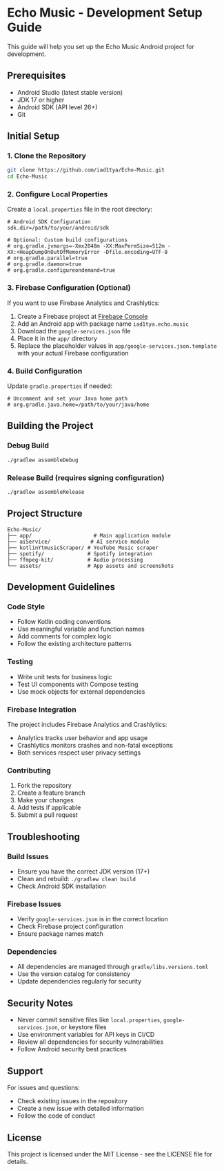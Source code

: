# Echo Music - Development Setup Guide

This guide will help you set up the Echo Music Android project for development.

## Prerequisites

- Android Studio (latest stable version)
- JDK 17 or higher
- Android SDK (API level 26+)
- Git

## Initial Setup

### 1. Clone the Repository
```bash
git clone https://github.com/iad1tya/Echo-Music.git
cd Echo-Music
```

### 2. Configure Local Properties
Create a `local.properties` file in the root directory:
```properties
# Android SDK Configuration
sdk.dir=/path/to/your/android/sdk

# Optional: Custom build configurations
# org.gradle.jvmargs=-Xmx2048m -XX:MaxPermSize=512m -XX:+HeapDumpOnOutOfMemoryError -Dfile.encoding=UTF-8
# org.gradle.parallel=true
# org.gradle.daemon=true
# org.gradle.configureondemand=true
```

### 3. Firebase Configuration (Optional)
If you want to use Firebase Analytics and Crashlytics:

1. Create a Firebase project at [Firebase Console](https://console.firebase.google.com/)
2. Add an Android app with package name `iad1tya.echo.music`
3. Download the `google-services.json` file
4. Place it in the `app/` directory
5. Replace the placeholder values in `app/google-services.json.template` with your actual Firebase configuration

### 4. Build Configuration
Update `gradle.properties` if needed:
```properties
# Uncomment and set your Java home path
# org.gradle.java.home=/path/to/your/java/home
```

## Building the Project

### Debug Build
```bash
./gradlew assembleDebug
```

### Release Build (requires signing configuration)
```bash
./gradlew assembleRelease
```

## Project Structure

```
Echo-Music/
├── app/                    # Main application module
├── aiService/             # AI service module
├── kotlinYtmusicScraper/ # YouTube Music scraper
├── spotify/              # Spotify integration
├── ffmpeg-kit/           # Audio processing
└── assets/               # App assets and screenshots
```

## Development Guidelines

### Code Style
- Follow Kotlin coding conventions
- Use meaningful variable and function names
- Add comments for complex logic
- Follow the existing architecture patterns

### Testing
- Write unit tests for business logic
- Test UI components with Compose testing
- Use mock objects for external dependencies

### Firebase Integration
The project includes Firebase Analytics and Crashlytics:
- Analytics tracks user behavior and app usage
- Crashlytics monitors crashes and non-fatal exceptions
- Both services respect user privacy settings

### Contributing
1. Fork the repository
2. Create a feature branch
3. Make your changes
4. Add tests if applicable
5. Submit a pull request

## Troubleshooting

### Build Issues
- Ensure you have the correct JDK version (17+)
- Clean and rebuild: `./gradlew clean build`
- Check Android SDK installation

### Firebase Issues
- Verify `google-services.json` is in the correct location
- Check Firebase project configuration
- Ensure package names match

### Dependencies
- All dependencies are managed through `gradle/libs.versions.toml`
- Use the version catalog for consistency
- Update dependencies regularly for security

## Security Notes

- Never commit sensitive files like `local.properties`, `google-services.json`, or keystore files
- Use environment variables for API keys in CI/CD
- Review all dependencies for security vulnerabilities
- Follow Android security best practices

## Support

For issues and questions:
- Check existing issues in the repository
- Create a new issue with detailed information
- Follow the code of conduct

## License

This project is licensed under the MIT License - see the LICENSE file for details.

